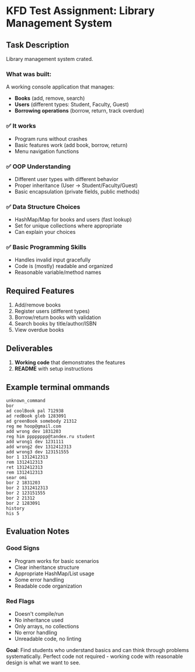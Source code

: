 # KFD Test Assignment: Library Management System

## Task Description

Library management system crated.

### What was built:
A working console application that manages:
- **Books** (add, remove, search)
- **Users** (different types: Student, Faculty, Guest) 
- **Borrowing operations** (borrow, return, track overdue)


### ✅ **It works**
- Program runs without crashes
- Basic features work (add book, borrow, return)
- Menu navigation functions

### ✅ **OOP Understanding**
- Different user types with different behavior
- Proper inheritance (User → Student/Faculty/Guest)
- Basic encapsulation (private fields, public methods)

### ✅ **Data Structure Choices**
- HashMap/Map for books and users (fast lookup)
- Set for unique collections where appropriate
- Can explain your choices

### ✅ **Basic Programming Skills**
- Handles invalid input gracefully
- Code is (mostly) readable and organized
- Reasonable variable/method names

## Required Features
1. Add/remove books
2. Register users (different types)
3. Borrow/return books with validation
4. Search books by title/author/ISBN
5. View overdue books

## Deliverables
1. **Working code** that demonstrates the features
2. **README** with setup instructions

## Example terminal ommands
```
unknown_command
bor
ad coolBook pal 712938
ad redBook gleb 1283091
ad greenBook somebody 21312
reg me hoop@gmail.com
add wrong dev 1831203
reg him pppppppp@tandex.ru student
add wrong1 dev 1231111
add wrong2 dev 1312412313
add wrong3 dev 123151555
bor 1 1312412313
rem 1312412313
ret 1312412313
rem 1312412313
sear omi
bor 2 1831203
bor 2 1312412313
bor 2 123151555
bor 2 21312
bor 2 1283091
history
his 5

```

## Evaluation Notes

### Good Signs
- Program works for basic scenarios
- Clear inheritance structure  
- Appropriate HashMap/List usage
- Some error handling
- Readable code organization

### Red Flags
- Doesn't compile/run
- No inheritance used
- Only arrays, no collections
- No error handling
- Unreadable code, no linting

**Goal**: Find students who understand basics and can think through problems systematically. Perfect code not required - working code with reasonable design is what we want to see.
